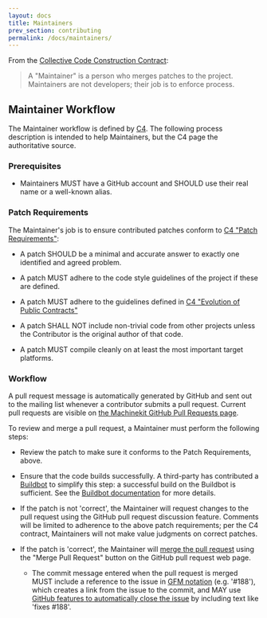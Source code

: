 ```yaml
---
layout: docs
title: Maintainers
prev_section: contributing
permalink: /docs/maintainers/
---
```


From the [Collective Code Construction Contract][1]:

> A "Maintainer" is a person who merges patches to the
> project. Maintainers are not developers; their job is to enforce
> process.

## Maintainer Workflow

The Maintainer workflow is defined by [C4][1].  The following process
description is intended to help Maintainers, but the C4 page the
authoritative source.

### Prerequisites

- Maintainers MUST have a GitHub account and SHOULD use their real
  name or a well-known alias.

### Patch Requirements

The Maintainer's job is to ensure contributed patches conform to [C4
"Patch Requirements"][1]:

- A patch SHOULD be a minimal and accurate answer to exactly one
  identified and agreed problem.

- A patch MUST adhere to the code style guidelines of the project if
  these are defined.

- A patch MUST adhere to the guidelines defined in [C4 "Evolution of
  Public Contracts"][1]

- A patch SHALL NOT include non-trivial code from other projects
  unless the Contributor is the original author of that code.

- A patch MUST compile cleanly on at least the most important target
  platforms.

### Workflow

A pull request message is automatically generated by GitHub and sent
out to the mailing list whenever a contributor submits a pull
request.  Current pull requests are visible on
[the Machinekit GitHub Pull Requests page][2].

To review and merge a pull request, a Maintainer must perform the
following steps:

- Review the patch to make sure it conforms to the Patch Requirements,
  above.

- Ensure that the code builds successfully.  A third-party has
  contributed a [Buildbot][3] to simplify this step: a successful
  build on the Buildbot is sufficient.  See the [Buildbot
  documentation][7] for more details.

- If the patch is not 'correct', the Maintainer will request changes
  to the pull request using the GitHub pull request discussion
  feature. Comments will be limited to adherence to the above patch
  requirements; per the C4 contract, Maintainers will not make value
  judgments on correct patches.

- If the patch is 'correct', the Maintainer will [merge the pull
  request][5] using the "Merge Pull Request" button on the GitHub pull
  request web page.

  - The commit message entered when the pull request is merged MUST
    include a reference to the issue in [GFM notation][6]
    (e.g. '#188'), which creates a link from the issue to the commit,
    and MAY use [GitHub features to automatically close the issue][4]
    by including text like 'fixes #188'.

[1]:  /docs/C4/
[2]:  https://github.com/machinekit/machinekit/pulls/
[3]:  http://buildbot.dovetail-automata.com/grid
[4]:  https://help.github.com/articles/closing-issues-via-commit-messages
[5]:  https://help.github.com/articles/merging-a-pull-request
[6]:  https://help.github.com/articles/writing-on-github#references
[7]:  /docs/buildbot/